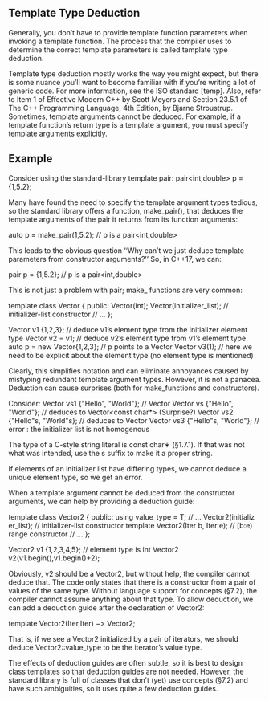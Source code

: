 ## Template Type Deduction

Generally, you don’t have to provide template function parameters when
invoking a template function. The process that the compiler uses to determine the correct template parameters is called template type deduction.

Template type deduction mostly works the way you might expect, but there is some
nuance you’ll want to become familiar with if you’re writing a lot of generic code. For
more information, see the ISO standard [temp]. Also, refer to Item 1 of Effective
Modern C++ by Scott Meyers and Section 23.5.1 of The C++ Programming
Language, 4th Edition, by Bjarne Stroustrup.
Sometimes, template arguments cannot be deduced. For example, if
a template function’s return type is a template argument, you must specify
template arguments explicitly.






## Example

Consider using the standard-library template pair:
pair<int,double> p = {1,5.2};

Many have found the need to specify the template argument types tedious, so the standard library offers a function, make_pair(), that deduces the template arguments of the pair it returns from its function arguments:

auto p = make_pair(1,5.2); // p is a pair<int,double>

This leads to the obvious question ‘‘Why can’t we just deduce template parameters from constructor arguments?’’ So, in C++17, we can:

pair p = {1,5.2}; // p is a pair<int,double>

This is not just a problem with pair; make_ functions are very common:

template<typename T>
class Vector {
public:
Vector(int);
Vector(initializer_list<T>); // initializer-list constructor
// ...
};

Vector v1 {1,2,3}; // deduce v1’s element type from the initializer element type
Vector v2 = v1; // deduce v2’s element type from v1’s element type
auto p = new Vector{1,2,3}; // p points to a Vector<int>
Vector<int> v3(1); // here we need to be explicit about the element type (no element type is mentioned)

Clearly, this simplifies notation and can eliminate annoyances caused by mistyping redundant template argument types. However, it is not a panacea. Deduction can cause surprises (both for make_functions and constructors).

Consider:
Vector<string> vs1 {"Hello", "World"}; // Vector<string>
Vector vs {"Hello", "World"}; // deduces to Vector<const char*> (Surprise?)
Vector vs2 {"Hello"s, "World"s}; // deduces to Vector<string>
Vector vs3 {"Hello"s, "World"}; // error : the initializer list is not homogenous

The type of a C-style string literal is const char∗ (§1.7.1). If that was not what was intended, use the s suffix to make it a proper string.

If elements of an initializer list have differing types, we cannot deduce a unique element type, so we get an error.

When a template argument cannot be deduced from the constructor arguments, we can help by providing a deduction guide:

template<typename T>
class Vector2 {
public:
  using value_type = T;
  // ...
  Vector2(initializ er_list<T>); // initializer-list constructor
  template<typename Iter>
  Vector2(Iter b, Iter e); // [b:e) range constructor
  // ...
};

Vector2 v1 {1,2,3,4,5}; // element type is int
Vector2 v2(v1.begin(),v1.begin()+2);

Obviously, v2 should be a Vector2<int>, but without help, the compiler cannot deduce that. The code only states that there is a constructor from a pair of values of the same type. Without language support for concepts (§7.2), the compiler cannot assume anything about that type. To allow deduction, we can add a deduction guide after the declaration of Vector2:

template<typename Iter>
Vector2(Iter,Iter) −> Vector2<typename Iter::value_type>;

That is, if we see a Vector2 initialized by a pair of iterators, we should deduce Vector2::value_type to be the iterator’s value type.

The effects of deduction guides are often subtle, so it is best to design class templates so that
deduction guides are not needed. However, the standard library is full of classes that don’t (yet) use
concepts (§7.2) and have such ambiguities, so it uses quite a few deduction guides.
